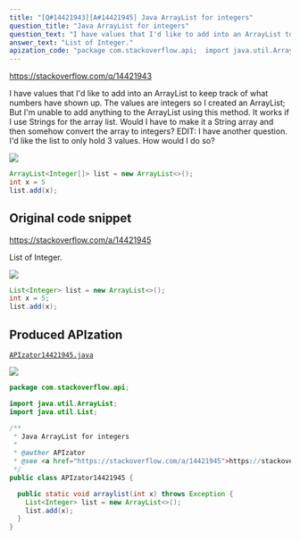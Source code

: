 ```yaml
---
title: "[Q#14421943][A#14421945] Java ArrayList for integers"
question_title: "Java ArrayList for integers"
question_text: "I have values that I'd like to add into an ArrayList to keep track of what numbers have shown up. The values are integers so I created an ArrayList; But I'm unable to add anything to the ArrayList using this method. It works if I use Strings for the array list. Would I have to make it a String array and then somehow convert the array to integers? EDIT: I have another question. I'd like the list to only hold 3 values. How would I do so?"
answer_text: "List of Integer."
apization_code: "package com.stackoverflow.api;  import java.util.ArrayList; import java.util.List;  /**  * Java ArrayList for integers  *  * @author APIzator  * @see <a href=\"https://stackoverflow.com/a/14421945\">https://stackoverflow.com/a/14421945</a>  */ public class APIzator14421945 {    public static void arraylist(int x) throws Exception {     List<Integer> list = new ArrayList<>();     list.add(x);   } }"
---
```


https://stackoverflow.com/q/14421943

I have values that I&#x27;d like to add into an ArrayList to keep track of what numbers have shown up.
The values are integers so I created an ArrayList;
But I&#x27;m unable to add anything to the ArrayList using this method.
It works if I use Strings for the array list. Would I have to make it a String array and then somehow convert the array to integers?
EDIT: I have another question. I&#x27;d like the list to only hold 3 values. How would I do so?


<div class="code-logo"><img src="/stackoverflow.png" /></div>

```java
ArrayList<Integer[]> list = new ArrayList<>();
int x = 5
list.add(x);
```


## Original code snippet

https://stackoverflow.com/a/14421945

List of Integer.

<div class="code-logo"><img src="/stackoverflow.png" /></div>

```java
List<Integer> list = new ArrayList<>();
int x = 5;
list.add(x);
```

## Produced APIzation

[`APIzator14421945.java`](https://github.com/pasqualesalza/apization-temp/raw/main/data/search/APIzator14421945.java)

<div class="code-logo"><img src="/apizator.png" /></div>

```java
package com.stackoverflow.api;

import java.util.ArrayList;
import java.util.List;

/**
 * Java ArrayList for integers
 *
 * @author APIzator
 * @see <a href="https://stackoverflow.com/a/14421945">https://stackoverflow.com/a/14421945</a>
 */
public class APIzator14421945 {

  public static void arraylist(int x) throws Exception {
    List<Integer> list = new ArrayList<>();
    list.add(x);
  }
}

```